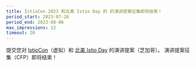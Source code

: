 ```yaml
---
title: IstioCon 2023 和北美 Istio Day 的 的演讲提案征集即将结束！
period_start: 2023-07-26
period_end: 2023-08-06
max_impressions: 12
timeout: 20
---
```


提交您对 [IstioCon](https://events.linuxfoundation.org/istiocon/)（虚拟）和
[北美 Istio Day](https://sessionize.com/kccnc-na-co-located-23) 的演讲提案（芝加哥）。
演讲提案征集（CFP）即将结束！
